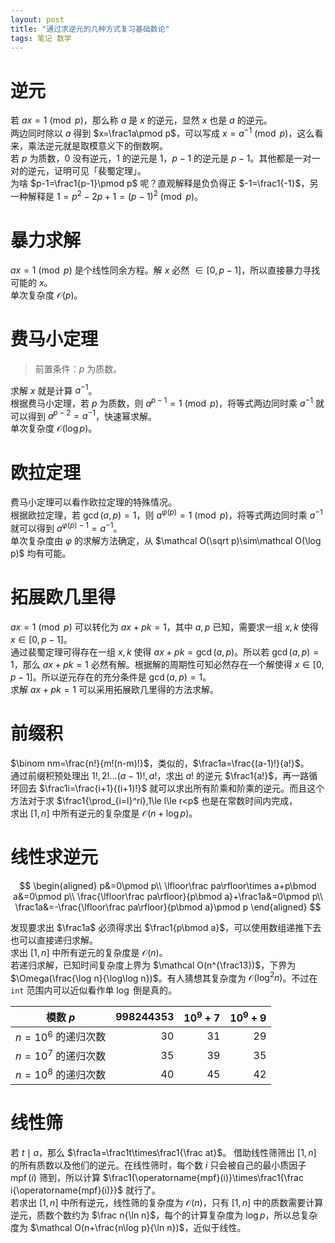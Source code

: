 ```yaml
---
layout: post
title: "通过求逆元的几种方式复习基础数论"
tags: 笔记 数学
---
```


# 逆元
若 $ax=1\pmod p$，那么称 $a$ 是 $x$ 的逆元，显然 $x$ 也是 $a$ 的逆元。  
两边同时除以 $a$ 得到 $x=\frac1a\pmod p$，可以写成 $x=a^{-1}\pmod p$，这么看来，乘法逆元就是取模意义下的倒数啊。  
若 $p$ 为质数，$0$ 没有逆元，$1$ 的逆元是 $1$，$p-1$ 的逆元是 $p-1$。其他都是一对一对的逆元，证明可见「裴蜀定理」。  
为啥 $p-1=\frac1{p-1}\pmod p$ 呢？直观解释是负负得正 $-1=\frac1{-1}$，另一种解释是 $1=p^2-2p+1=(p-1)^2\pmod p$。
# 暴力求解
$ax=1\pmod p$ 是个线性同余方程。解 $x$ 必然 $\in[0,p-1]$，所以直接暴力寻找可能的 $x$。  
单次复杂度 $\mathcal O(p)$。
# 费马小定理
> 前置条件：$p$ 为质数。

求解 $x$ 就是计算 $a^{-1}$。  
根据费马小定理，若 $p$ 为质数，则 $a^{p-1}=1\pmod p$，将等式两边同时乘 $a^{-1}$ 就可以得到 $a^{p-2}=a^{-1}$，快速幂求解。  
单次复杂度 $\mathcal O(\log p)$。
# 欧拉定理
费马小定理可以看作欧拉定理的特殊情况。  
根据欧拉定理，若 $\gcd(a,p)=1$，则 $a^{\varphi(p)}=1\pmod p$，将等式两边同时乘 $a^{-1}$ 就可以得到 $a^{\varphi(p)-1}=a^{-1}$。  
单次复杂度由 $\varphi$ 的求解方法确定，从 $\mathcal O(\sqrt p)\sim\mathcal O(\log p)$ 均有可能。
# 拓展欧几里得
$ax=1\pmod p$ 可以转化为 $ax+pk=1$，其中 $a,p$ 已知，需要求一组 $x,k$ 使得 $x\in[0,p-1]$。  
通过裴蜀定理可得存在一组 $x,k$ 使得 $ax+pk=\gcd(a,p)$。所以若 $\gcd(a,p)=1$，那么 $ax+pk=1$ 必然有解。根据解的周期性可知必然存在一个解使得 $x\in[0,p-1]$。所以逆元存在的充分条件是 $\gcd(a,p)=1$。  
求解 $ax+pk=1$ 可以采用拓展欧几里得的方法求解。
# 前缀积
$\binom nm=\frac{n!}{m!(n-m)!}$，类似的，$\frac1a=\frac{(a-1)!}{a!}$。  
通过前缀积预处理出 $1!,2!\ldots(a-1)!,a!$，求出 $a!$ 的逆元 $\frac1{a!}$，再一路循环回去 $\frac1i=\frac{i+1}{(i+1)!}$ 就可以求出所有阶乘和阶乘的逆元。而且这个方法对于求 $\frac1{\prod_{i=l}^ri},1\le l\le r<p$ 也是在常数时间内完成，  
求出 $[1,n]$ 中所有逆元的复杂度是 $\mathcal O(n+\log p)$。
# 线性求逆元

$$
\begin{aligned}
p&=0\pmod p\\
\lfloor\frac pa\rfloor\times a+p\bmod a&=0\pmod p\\
\frac{\lfloor\frac pa\rfloor}{p\bmod a}+\frac1a&=0\pmod p\\
\frac1a&=-\frac{\lfloor\frac pa\rfloor}{p\bmod a}\pmod p
\end{aligned}
$$

发现要求出 $\frac1a$ 必须得求出 $\frac1{p\bmod a}$，可以使用数组递推下去也可以直接递归求解。  
求出 $[1,n]$ 中所有逆元的复杂度是 $\mathcal O(n)$。  
若递归求解，已知时间复杂度上界为 $\mathcal O(n^{\frac13})$，下界为 $\Omega(\frac{\log n}{\log\log n})$。有人猜想其复杂度为 $\mathcal O(\log^2n)$。不过在 `int` 范围内可以近似看作单 $\log$ 倒是真的。

|模数 $p$|$998244353$|$10^9+7$|$10^9+9$|
|:-:|-:|-:|-:|
|$n=10^6$ 的递归次数|$30$|$31$|$29$|
|$n=10^7$ 的递归次数|$35$|$39$|$35$|
|$n=10^8$ 的递归次数|$40$|$45$|$42$|

# 线性筛
若 $t\mid a$，那么 $\frac1a=\frac1t\times\frac1{\frac at}$。
借助线性筛筛出 $[1,n]$ 的所有质数以及他们的逆元。在线性筛时，每个数 $i$ 只会被自己的最小质因子 $\operatorname{mpf}(i)$ 筛到，所以计算 $\frac1{\operatorname{mpf}(i)}\times\frac1{\frac i{\operatorname{mpf}(i)}}$ 就行了。  
若求出 $[1,n]$ 中所有逆元，线性筛的复杂度为 $\mathcal O(n)$，只有 $[1,n]$ 中的质数需要计算逆元，质数个数约为 $\frac n{\ln n}$，每个的计算复杂度为 $\log p$，所以总复杂度为 $\mathcal O(n+\frac{n\log p}{\ln n})$，近似于线性。  